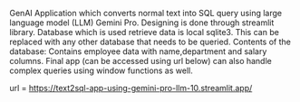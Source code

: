 GenAI Application which converts normal text into SQL query using large language model (LLM) Gemini Pro.
Designing is done through streamlit library. 
Database which is used retrieve data is local sqlite3. This can be replaced with any other database that needs to be queried.
Contents of the database: Contains employee data with name,department and salary columns.
Final app (can be accessed using url below) can also handle complex queries using window functions as well.

url = https://text2sql-app-using-gemini-pro-llm-10.streamlit.app/
